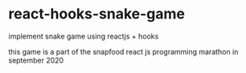 # react-hooks-snake-game
implement snake game using reactjs + hooks

this game is a part of the snapfood react js programming marathon in september 2020
